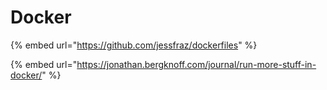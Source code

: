 # Docker

{% embed url="https://github.com/jessfraz/dockerfiles" %}

{% embed url="https://jonathan.bergknoff.com/journal/run-more-stuff-in-docker/" %}




